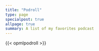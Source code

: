 ```yaml
---
title: "Podroll"
type: page
specialpost: true
allpage: true
summary: A list of my favorites podcast
---
```

{{< opmlpodroll >}}
